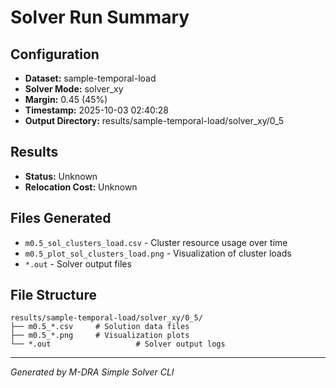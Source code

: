 # Solver Run Summary

## Configuration
- **Dataset:** sample-temporal-load
- **Solver Mode:** solver_xy
- **Margin:** 0.45 (45%)
- **Timestamp:** 2025-10-03 02:40:28
- **Output Directory:** results/sample-temporal-load/solver_xy/0_5

## Results
- **Status:** Unknown
- **Relocation Cost:** Unknown

## Files Generated
- `m0.5_sol_clusters_load.csv` - Cluster resource usage over time
- `m0.5_plot_sol_clusters_load.png` - Visualization of cluster loads
- `*.out` - Solver output files

## File Structure
```
results/sample-temporal-load/solver_xy/0_5/
├── m0.5_*.csv     # Solution data files
├── m0.5_*.png     # Visualization plots
└── *.out                   # Solver output logs
```

---
*Generated by M-DRA Simple Solver CLI*
